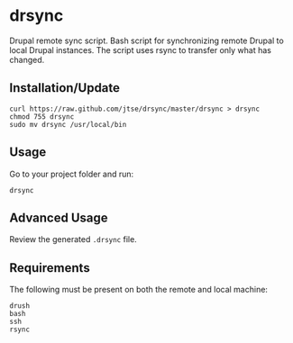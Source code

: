 drsync
=======
Drupal remote sync script. Bash script for synchronizing remote Drupal to local Drupal instances. The script uses rsync to transfer only what has changed.

Installation/Update
--------------------
```
curl https://raw.github.com/jtse/drsync/master/drsync > drsync
chmod 755 drsync
sudo mv drsync /usr/local/bin
```

Usage
-----
Go to your project folder and run:

```
drsync
```

Advanced Usage
--------------
Review the generated ```.drsync``` file.

Requirements
------------
The following must be present on both the remote and local machine:

```
drush
bash
ssh
rsync
```

